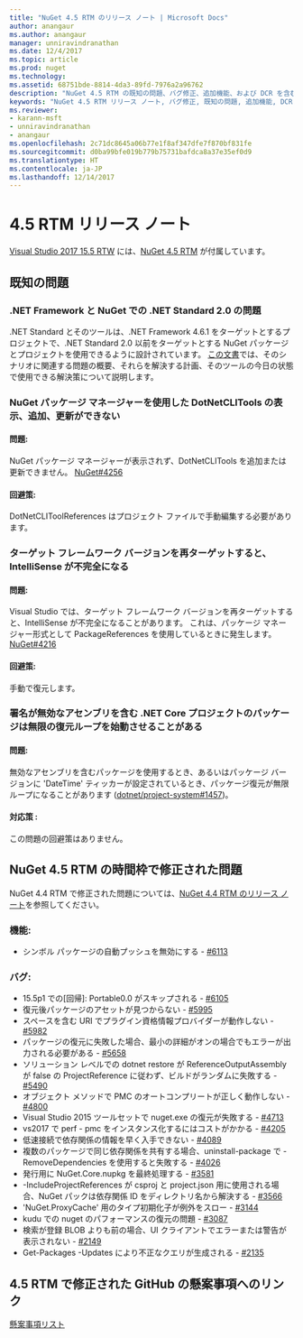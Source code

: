 ```yaml
---
title: "NuGet 4.5 RTM のリリース ノート | Microsoft Docs"
author: anangaur
ms.author: anangaur
manager: unniravindranathan
ms.date: 12/4/2017
ms.topic: article
ms.prod: nuget
ms.technology: 
ms.assetid: 68751bde-8814-4da3-89fd-7976a2a96762
description: "NuGet 4.5 RTM の既知の問題、バグ修正、追加機能、および DCR を含む、そのリリース ノートです。"
keywords: "NuGet 4.5 RTM リリース ノート, バグ修正, 既知の問題, 追加機能, DCR"
ms.reviewer:
- karann-msft
- unniravindranathan
- anangaur
ms.openlocfilehash: 2c71dc8645a06b77e1f8af347dfe7f870bf831fe
ms.sourcegitcommit: d0ba99bfe019b779b75731bafdca8a37e35ef0d9
ms.translationtype: HT
ms.contentlocale: ja-JP
ms.lasthandoff: 12/14/2017
---
```

# <a name="45-rtm-release-notes"></a>4.5 RTM リリース ノート

[Visual Studio 2017 15.5 RTW](https://www.visualstudio.com/news/releasenotes/vs2017-relnotes) には、[NuGet 4.5 RTM](https://dist.nuget.org/win-x86-commandline/v4.5.0/nuget.exe) が付属しています。

## <a name="known-issues"></a>既知の問題

### <a name="issues-with-net-standard-20-with-net-framework--nuget"></a>.NET Framework と NuGet での .NET Standard 2.0 の問題 
.NET Standard とそのツールは、.NET Framework 4.6.1 をターゲットとするプロジェクトで、.NET Standard 2.0 以前をターゲットとする NuGet パッケージとプロジェクトを使用できるように設計されています。 [この文書](https://github.com/dotnet/standard/issues/481)では、そのシナリオに関連する問題の概要、それらを解決する計画、そのツールの今日の状態で使用できる解決策について説明します。

### <a name="you-will-be-unable-to-view-add-or-update-dotnetclitools-using-nuget-package-manager"></a>NuGet パッケージ マネージャーを使用した DotNetCLITools の表示、追加、更新ができない
#### <a name="issue"></a>問題:
NuGet パッケージ マネージャーが表示されず、DotNetCLITools を追加または更新できません。 [NuGet#4256](https://github.com/NuGet/Home/issues/4256)
#### <a name="workaround"></a>回避策:
DotNetCLIToolReferences はプロジェクト ファイルで手動編集する必要があります。

### <a name="retargeting-target-framework-version-may-lead-to-incomplete-intellisense"></a>ターゲット フレームワーク バージョンを再ターゲットすると、IntelliSense が不完全になる
#### <a name="issue"></a>問題:
Visual Studio では、ターゲット フレームワーク バージョンを再ターゲットすると、IntelliSense が不完全になることがあります。 これは、パッケージ マネージャー形式として PackageReferences を使用しているときに発生します。 [NuGet#4216](https://github.com/NuGet/Home/issues/4216)
#### <a name="workaround"></a>回避策:
手動で復元します。

### <a name="a-package-in-a-net-core-project-that-contains-an-assembly-with-an-invalid-signature-can-trigger-an-infinite-restore-loop"></a>署名が無効なアセンブリを含む .NET Core プロジェクトのパッケージは無限の復元ループを始動させることがある
#### <a name="issue"></a>問題:
無効なアセンブリを含むパッケージを使用するとき、あるいはパッケージ バージョンに 'DateTime' ティッカーが設定されているとき、パッケージ復元が無限ループになることがあります ([dotnet/project-system#1457](https://github.com/dotnet/project-system/issues/1457))。
#### <a name="workaround"></a>対応策 :
この問題の回避策はありません。

## <a name="issues-fixed-in-nuget-45-rtm-timeframe"></a>NuGet 4.5 RTM の時間枠で修正された問題
NuGet 4.4 RTM で修正された問題については、[NuGet 4.4 RTM のリリース ノート](../release-notes/nuget-4.4-RTM.md)を参照してください。 

### <a name="feature"></a>機能:
* シンボル パッケージの自動プッシュを無効にする - [#6113](https://github.com/NuGet/Home/issues/6113)

### <a name="bug"></a>バグ:
* 15.5p1 での[回帰]: Portable0.0 がスキップされる - [#6105](https://github.com/NuGet/Home/issues/6105)
* 復元後パッケージのアセットが見つからない - [#5995](https://github.com/NuGet/Home/issues/5995)
* スペースを含む URI でプラグイン資格情報プロバイダーが動作しない - [#5982](https://github.com/NuGet/Home/issues/5982)
* パッケージの復元に失敗した場合、最小の詳細がオンの場合でもエラーが出力される必要がある - [#5658](https://github.com/NuGet/Home/issues/5658)
* ソリューション レベルでの dotnet restore が ReferenceOutputAssembly が false の ProjectReference に従わず、ビルドがランダムに失敗する - [#5490](https://github.com/NuGet/Home/issues/5490)
* オブジェクト メソッドで PMC のオートコンプリートが正しく動作しない - [#4800](https://github.com/NuGet/Home/issues/4800)
* Visual Studio 2015 ツールセットで nuget.exe の復元が失敗する - [#4713](https://github.com/NuGet/Home/issues/4713)
* vs2017 で perf - pmc をインスタンス化するにはコストがかかる - [#4205](https://github.com/NuGet/Home/issues/4205)
* 低速接続で依存関係の情報を早く入手できない - [#4089](https://github.com/NuGet/Home/issues/4089)
* 複数のパッケージで同じ依存関係を共有する場合、uninstall-package で -RemoveDependencies を使用すると失敗する - [#4026](https://github.com/NuGet/Home/issues/4026)
* 発行用に NuGet.Core.nupkg を最終処理する - [#3581](https://github.com/NuGet/Home/issues/3581)
* -IncludeProjectReferences が csproj と project.json 用に使用される場合、NuGet パックは依存関係 ID をディレクトリ名から解決する - [#3566](https://github.com/NuGet/Home/issues/3566)
* 'NuGet.ProxyCache' 用のタイプ初期化子が例外をスロー - [#3144](https://github.com/NuGet/Home/issues/3144)
* kudu での nuget のパフォーマンスの復元の問題 - [#3087](https://github.com/NuGet/Home/issues/3087)
* 検索が登録 BLOB よりも前の場合、UI クライアントでエラーまたは警告が表示されない - [#2149](https://github.com/NuGet/Home/issues/2149)
* Get-Packages -Updates により不正なクエリが生成される - [#2135](https://github.com/NuGet/Home/issues/2135)


## <a name="link-to-github-issues-fixed-in-45-rtm"></a>4.5 RTM で修正された GitHub の懸案事項へのリンク

[懸案事項リスト](https://github.com/NuGet/Home/issues?q=is%3Aissue+milestone%3A4.5+is%3Aclosed)

